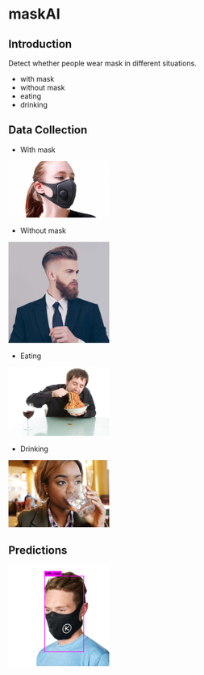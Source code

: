 # maskAI


## Introduction 

Detect whether people wear mask in different situations.
- with mask
- without mask
- eating
- drinking


## Data Collection

- With mask

<img src="https://github.com/paopaocai/maskAI/blob/master/VOCdevkit/VOC2007/JPEGImages/1.jpg" width="200"/><br/>

- Without mask

<img src="https://github.com/paopaocai/maskAI/blob/master/VOCdevkit/VOC2007/JPEGImages/19.jpg" width="200"/><br/>

- Eating

<img src="https://github.com/paopaocai/maskAI/blob/master/eating/man-gobbling-down-pasta.jpeg" width="200"/><br/>

- Drinking

<img src="https://github.com/paopaocai/maskAI/blob/master/drinking/ZBJ3CYW45BANJKMSD3ZON2XK5I.jpeg" width="200"/><br/>

## Predictions

<img src="https://github.com/paopaocai/maskAI/blob/master/predictions.jpg" width="200"/><br/>

